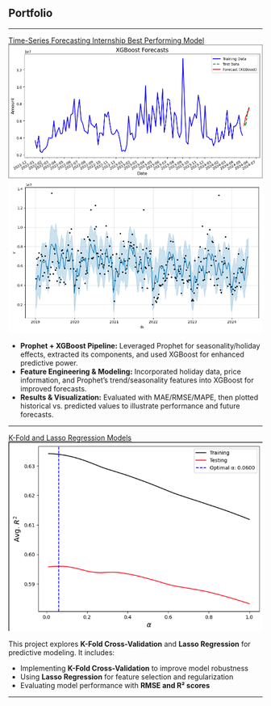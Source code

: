 ## Portfolio

---
[Time-Series Forecasting Internship Best Performing Model](https://github.com/hakandagli09/Time-Series-Forecasting/tree/main/Prophet%20%2B%20XGBoost)
<img src="images/Viz.png?raw=true"/>
<img src="images/prophet_viz.png?raw=true"/>

- **Prophet + XGBoost Pipeline:** Leveraged Prophet for seasonality/holiday effects, extracted its components, and used XGBoost for enhanced predictive power.  
- **Feature Engineering & Modeling:** Incorporated holiday data, price information, and Prophet’s trend/seasonality features into XGBoost for improved forecasts.  
- **Results & Visualization:** Evaluated with MAE/RMSE/MAPE, then plotted historical vs. predicted values to illustrate performance and future forecasts.

---

[K-Fold and Lasso Regression Models](https://nbviewer.org/github/hakandagli09/kfoldlasso/blob/main/K-fold%2C%20lasso.ipynb)
<img src="images/k_fold_lasso.png?raw=true"/>

This project explores **K-Fold Cross-Validation** and **Lasso Regression** for predictive modeling. 
It includes:
- Implementing **K-Fold Cross-Validation** to improve model robustness
- Using **Lasso Regression** for feature selection and regularization
- Evaluating model performance with **RMSE and R² scores**

---
